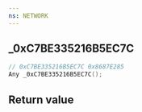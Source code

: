 ```yaml
---
ns: NETWORK
---
```

## _0xC7BE335216B5EC7C

```c
// 0xC7BE335216B5EC7C 0x8687E285
Any _0xC7BE335216B5EC7C();
```


## Return value

